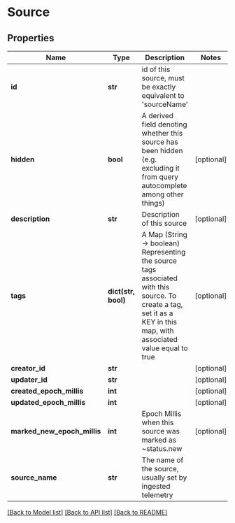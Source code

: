 # Source

## Properties
Name | Type | Description | Notes
------------ | ------------- | ------------- | -------------
**id** | **str** | id of this source, must be exactly equivalent to &#39;sourceName&#39; | 
**hidden** | **bool** | A derived field denoting whether this source has been hidden (e.g. excluding it from query autocomplete among other things) | [optional] 
**description** | **str** | Description of this source | [optional] 
**tags** | **dict(str, bool)** | A Map (String -&gt; boolean) Representing the source tags associated with this source.  To create a tag, set it as a KEY in this map, with associated value equal to true | [optional] 
**creator_id** | **str** |  | [optional] 
**updater_id** | **str** |  | [optional] 
**created_epoch_millis** | **int** |  | [optional] 
**updated_epoch_millis** | **int** |  | [optional] 
**marked_new_epoch_millis** | **int** | Epoch Millis when this source was marked as ~status.new | [optional] 
**source_name** | **str** | The name of the source, usually set by ingested telemetry | 

[[Back to Model list]](../README.md#documentation-for-models) [[Back to API list]](../README.md#documentation-for-api-endpoints) [[Back to README]](../README.md)


